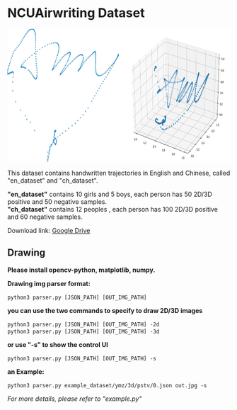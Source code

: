 # NCUAirwriting Dataset
<center class="half">
<img src="./demo/demo.png" width = "800" height = "300" alt="demo" /></center>
 
 
This dataset contains handwritten trajectories in English and Chinese, called "en_dataset" and "ch_dataset".

**"en_dataset"** contains 10 girls and 5 boys, each person has 50 2D/3D positive and 50 negative samples.</br> 
**"ch_dataset"** contains 12 peoples , each person has 100 2D/3D positive and 60 negative samples. 

Download link: [Google Drive](https://drive.google.com/file/d/1ArwilcXXtIqXw5iPgi8IVQFb6GuU3LvC/view?usp=sharing)

## Drawing
**Please install opencv-python, matplotlib, numpy.** 

**Drawing img parser format:**
```
python3 parser.py [JSON_PATH] [OUT_IMG_PATH]
```
**you can use the two commands to specify to draw 2D/3D images**
```
python3 parser.py [JSON_PATH] [OUT_IMG_PATH] -2d
python3 parser.py [JSON_PATH] [OUT_IMG_PATH] -3d
```
**or use "-s" to show the control UI**
```
python3 parser.py [JSON_PATH] [OUT_IMG_PATH] -s
```

**an Example:**
```
python3 parser.py example_dataset/ymz/3d/pstv/0.json out.jpg -s
```

_For more details, please refer to "example.py"_
